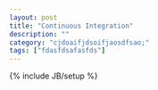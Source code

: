 ```yaml
---
layout: post
title: "Continuous Integration"
description: ""
category: "cjdoaifjdsoifjaosdfsao;"
tags: ["fdasfdsafasfds"]
---
```


{% include JB/setup %}
